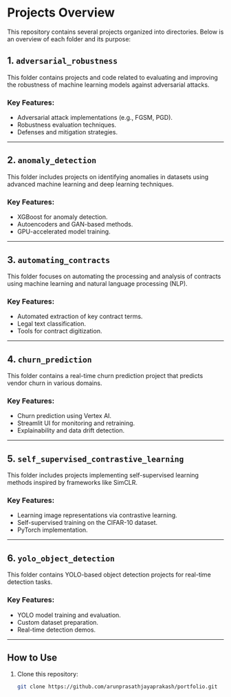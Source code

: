 # Projects Overview

This repository contains several projects organized into directories. Below is an overview of each folder and its purpose:

## 1. `adversarial_robustness`
This folder contains projects and code related to evaluating and improving the robustness of machine learning models against adversarial attacks.

### Key Features:
- Adversarial attack implementations (e.g., FGSM, PGD).
- Robustness evaluation techniques.
- Defenses and mitigation strategies.

---

## 2. `anomaly_detection`
This folder includes projects on identifying anomalies in datasets using advanced machine learning and deep learning techniques.

### Key Features:
- XGBoost for anomaly detection.
- Autoencoders and GAN-based methods.
- GPU-accelerated model training.

---

## 3. `automating_contracts`
This folder focuses on automating the processing and analysis of contracts using machine learning and natural language processing (NLP).

### Key Features:
- Automated extraction of key contract terms.
- Legal text classification.
- Tools for contract digitization.

---

## 4. `churn_prediction`
This folder contains a real-time churn prediction project that predicts vendor churn in various domains.

### Key Features:
- Churn prediction using Vertex AI.
- Streamlit UI for monitoring and retraining.
- Explainability and data drift detection.

---

## 5. `self_supervised_contrastive_learning`
This folder includes projects implementing self-supervised learning methods inspired by frameworks like SimCLR.

### Key Features:
- Learning image representations via contrastive learning.
- Self-supervised training on the CIFAR-10 dataset.
- PyTorch implementation.

---

## 6. `yolo_object_detection`
This folder contains YOLO-based object detection projects for real-time detection tasks.

### Key Features:
- YOLO model training and evaluation.
- Custom dataset preparation.
- Real-time detection demos.

---

## How to Use
1. Clone this repository:
   ```bash
   git clone https://github.com/arunprasathjayaprakash/portfolio.git
